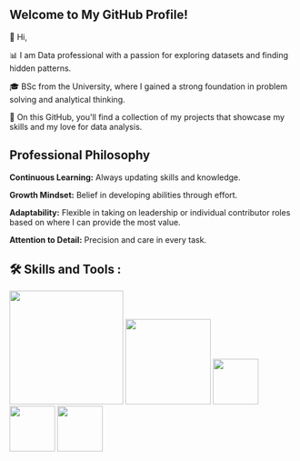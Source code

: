 ## Welcome to My GitHub Profile!
👋 Hi,

📊 I am Data professional with a passion for exploring datasets and finding hidden patterns.

🎓 BSc from the University, where I gained a strong foundation in problem solving and analytical thinking.

🌱 On this GitHub, you'll find a collection of my projects that showcase my skills and my love for data analysis.

## Professional Philosophy

**Continuous Learning:** Always updating skills and knowledge.

**Growth Mindset:** Belief in developing abilities through effort.

**Adaptability:** Flexible in taking on leadership or individual contributor roles based on where I can provide the most value.

**Attention to Detail:** Precision and care in every task.

## 🛠️ Skills and Tools :

<img src="https://www.python.org/static/community_logos/python-logo.png" width="200"> <img src="https://upload.wikimedia.org/wikipedia/commons/8/87/Sql_data_base_with_logo.png" width="150"> <img src="https://upload.wikimedia.org/wikipedia/commons/c/cf/New_Power_BI_Logo.svg" width="80"> <img src="https://upload.wikimedia.org/wikipedia/commons/thumb/3/34/Microsoft_Office_Excel_%282019%E2%80%93present%29.svg/800px-Microsoft_Office_Excel_%282019%E2%80%93present%29.svg.png" width="80"> <img src="https://upload.wikimedia.org/wikipedia/commons/thumb/3/38/Jupyter_logo.svg/800px-Jupyter_logo.svg.png" width="80">

<!--
**test2125/test2125** is a ✨ _special_ ✨ repository because its `README.md` (this file) appears on your GitHub profile.

Here are some ideas to get you started:

- 🔭 I’m currently working on ...
- 🌱 I’m currently learning ...
- 👯 I’m looking to collaborate on ...
- 🤔 I’m looking for help with ...
- 💬 Ask me about ...
- 📫 How to reach me: ...
- 😄 Pronouns: ...
- ⚡ Fun fact: ...
-->
